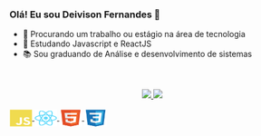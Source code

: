### Olá! Eu sou Deivison Fernandes  👋


- 🔭 Procurando um trabalho ou estágio na área de tecnologia
- 🌱 Estudando Javascript e ReactJS
- 📚 Sou graduando de Análise e desenvolvimento de sistemas
<br/>
<br/>
<div align="center">
  <a href="https://github.com/fernandedfa">
  <img height="180em" src="https://github-readme-stats.vercel.app/api?username=fernandedfa&show_icons=true&theme=dracula&include_all_commits=true&count_private=true"/>
  <img height="180em" src="https://github-readme-stats.vercel.app/api/top-langs/?username=fernandedfa&layout=compact&langs_count=7&theme=dracula"/>
</div>
  
<div style="display: inline_block"><br>
  <img align="center" alt="Deivison-Js" height="30" width="40" src="https://raw.githubusercontent.com/devicons/devicon/master/icons/javascript/javascript-plain.svg">
  <img align="center" alt="Deivison-React" height="30" width="40" src="https://raw.githubusercontent.com/devicons/devicon/master/icons/react/react-original.svg">
  <img align="center" alt="Deivison-HTML" height="30" width="40" src="https://raw.githubusercontent.com/devicons/devicon/master/icons/html5/html5-original.svg">
  <img align="center" alt="Deivison-CSS" height="30" width="40" src="https://raw.githubusercontent.com/devicons/devicon/master/icons/css3/css3-original.svg">
</div>
